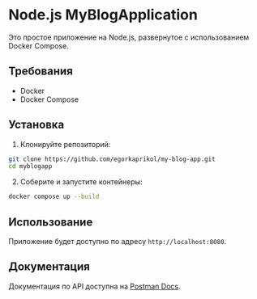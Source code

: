 # Node.js MyBlogApplication

Это простое приложение на Node.js, развернутое с использованием Docker Compose.

## Требования

- Docker
- Docker Compose

## Установка

1. Клонируйте репозиторий:

```bash
git clone https://github.com/egorkaprikol/my-blog-app.git
cd myblogapp
```

2. Соберите и запустите контейнеры:
   
```bash
docker compose up --build
```
   
## Использование

Приложение будет доступно по адресу `http://localhost:8080`.

## Документация

Документация по API доступна на [Postman Docs](https://documenter.getpostman.com/view/36739263/2sAXqy1e3E).